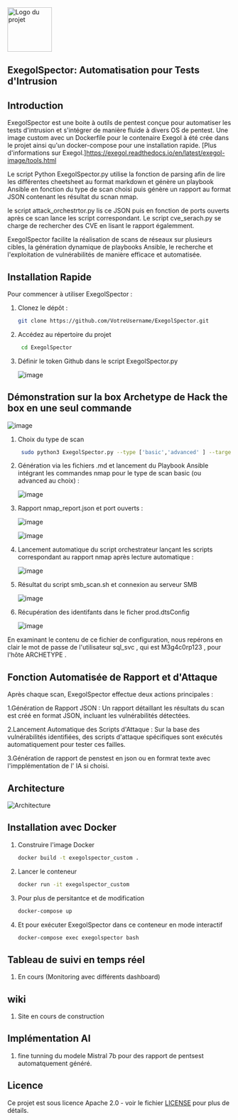 <img src="https://github.com/Erwan923/ExegolSpector/assets/82095453/ac1a08ff-5cb0-443f-9c78-0fea204fa256" alt="Logo du projet" width="100" height="100">




## ExegolSpector: Automatisation pour Tests d'Intrusion

## Introduction

ExegolSpector est une boite à outils de pentest conçue pour automatiser les tests d'intrusion et s'intégrer de manière fluide à divers OS de pentest.
Une image custom avec un Dockerfile pour le contenaire Exegol à été crée dans le projet ainsi qu'un docker-compose pour une installation rapide. [Plus d'informations sur Exegol.]https://exegol.readthedocs.io/en/latest/exegol-image/tools.html

Le script Python ExegolSpector.py utilise la fonction de parsing afin de lire les différentes cheetsheet au format markdown et génère un playbook Ansible en fonction du type de scan choisi puis génère un rapport au format JSON contenant les résultat du scnan nmap. 

le script attack_orchestrtor.py lis ce JSON puis  en fonction de ports ouverts après ce scan lance les script correspondant. Le script cve_serach.py se charge de rechercher des CVE en lisant le rapport égalemment.   


ExegolSpector facilite la réalisation de scans de réseaux sur plusieurs cibles, la génération dynamique de playbooks Ansible, le recherche et l'exploitation de vulnérabilités de manière efficace et automatisée.

## Installation Rapide

Pour commencer à utiliser ExegolSpector  :

1. Clonez le dépôt :
   ```bash
   git clone https://github.com/VotreUsername/ExegolSpector.git

2. Accédez au répertoire du projet
   ```bash
    cd ExegolSpector

3. Définir le token Github dans le script ExegolSpector.py

    ![image](https://github.com/Erwan923/ExegolSpector/assets/82095453/4218c581-91c7-49c6-8089-a1394d0b95f1)

## Démonstration sur la box Archetype de Hack the box en une seul commande

   ![image](https://github.com/Erwan923/ExegolSpector/assets/82095453/f3836208-ec4b-4dd3-a234-56d30d113db5)
   
   
1. Choix du type de scan
    ```bash
     sudo python3 ExegolSpector.py --type ['basic','advanced' ] --targets [IP]

2. Génération via les fichiers .md et lancement du Playbook Ansible intégrant les commandes nmap pour le type de scan basic (ou advanced au choix) : 

   ![image](https://github.com/Erwan923/ExegolSpector/assets/82095453/0fda5db0-ff98-4752-854f-890a2c07cf7e)


3. Rapport nmap_report.json et port ouverts :

   ![image](https://github.com/Erwan923/ExegolSpector/assets/82095453/87ba7acf-79df-4781-b905-31463e952b13)




   ![image](https://github.com/Erwan923/ExegolSpector/assets/82095453/a57407b9-bc65-4256-a3cf-ed130130add1)

   


   

   
5. Lancement automatique du script orchestrateur lançant les scripts correspondant au rapport nmap après lecture automatique :

   ![image](https://github.com/Erwan923/ExegolSpector/assets/82095453/08dd58a0-be83-4c34-b1de-6e5b84eb0b7d)





 7. Résultat du script smb_scan.sh et connexion au serveur SMB

    ![image](https://github.com/Erwan923/ExegolSpector/assets/82095453/122354a3-4519-4132-9ab2-7896f63553f5)

   

 8. Récupération des identifants dans le ficher prod.dtsConfig

    ![image](https://github.com/Erwan923/ExegolSpector/assets/82095453/2d7dd741-98c3-4da7-9514-3d17448de6d6)

 En examinant le contenu de ce fichier de configuration, nous repérons en clair le mot de passe de l'utilisateur sql_svc ,
 qui est M3g4c0rp123 , pour l'hôte ARCHETYPE . 
   

## Fonction Automatisée de Rapport et d'Attaque

Après chaque scan, ExegolSpector effectue deux actions principales :

1.Génération de Rapport JSON : Un rapport détaillant les résultats du scan est créé en format JSON, incluant les vulnérabilités détectées.

2.Lancement Automatique des Scripts d'Attaque : Sur la base des vulnérabilités identifiées, des scripts d'attaque spécifiques sont exécutés automatiquement pour tester ces failles.

3.Génération de rapport de penstest en json ou en formrat texte avec l'impplémentation de l' IA si choisi. 

## Architecture

![Architecture](https://github.com/Erwan923/ExegolSpector/assets/82095453/145da99a-a765-49e4-86da-36c539a0801e)


## Installation avec Docker

1. Construire l'image Docker
   ```bash
   docker build -t exegolspector_custom .
2. Lancer le conteneur
   ```bash
   docker run -it exegolspector_custom
3. Pour plus de persitantce et de modification
     ```bash
     docker-compose up
4. Et pour exécuter ExegolSpector dans ce conteneur en mode interactif
   ```bash
   docker-compose exec exegolspector bash

## Tableau de suivi en temps réel

1. En cours (Monitoring avec différents dashboard)


## wiki

1. Site en cours de construction 

## Implémentation AI 

1. fine tunning du modele Mistral 7b pour des rapport de pentsest automatquement généré.
 
## Licence

Ce projet est sous licence Apache 2.0 - voir le fichier [LICENSE](LICENSE) pour plus de détails.

   
